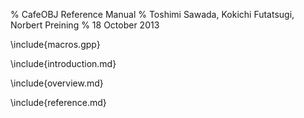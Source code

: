 % CafeOBJ Reference Manual
% Toshimi Sawada, Kokichi Futatsugi, Norbert Preining
% 18 October 2013

\include{macros.gpp}

\include{introduction.md}

\include{overview.md}

\include{reference.md}


